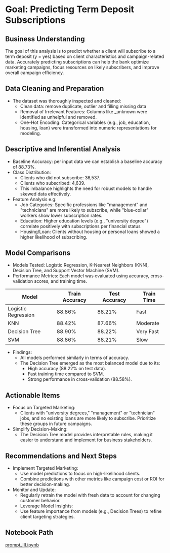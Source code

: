 # Goal: Predicting Term Deposit Subscriptions
## Business Understanding
The goal of this analysis is to predict whether a client will subscribe to a term deposit (y = yes) based on client characteristics and campaign-related data. Accurately predicting subscriptions can help the bank optimize marketing campaigns, focus resources on likely subscribers, and improve overall campaign efficiency.

## Data Cleaning and Preparation

- The dataset was thoroughly inspected and cleaned:
  - Clean data: remove duplicate, outlier and filling missing data 
  - Removal of Irrelevant Features: Columns like _unknown were identified as unhelpful and removed.
  - One-Hot Encoding: Categorical variables (e.g., job, education, housing, loan) were transformed into numeric representations for modeling.

##  Descriptive and Inferential Analysis

- Baseline Accuracy: per input data we can establish a baseline accuracy of 88.73%.
- Class Distribution:
  - Clients who did not subscribe: 36,537.
  - Clients who subscribed: 4,639.
  - This imbalance highlights the need for robust models to handle skewed data effectively.
- Feature Analysis e.g:
  - Job Categories: Specific professions like "management" and "technicians" are more likely to subscribe, while "blue-collar" workers show lower subscription rates.
  - Education: Higher education levels (e.g., "university degree") correlate positively with subscriptions per financial status
  - Housing/Loan: Clients without housing or personal loans showed a higher likelihood of subscribing.

## Model Comparisons
- Models Tested: Logistic Regression, K-Nearest Neighbors (KNN), Decision Tree, and Support Vector Machine (SVM).
- Performance Metrics: Each model was evaluated using accuracy, cross-validation scores, and training time.

| Model               | Train Accuracy | Test Accuracy | Train Time        |
|---------------------|----------------|---------------|-------------------|
| Logistic Regression | 88.86%         | 88.21%        | Fast              |
| KNN                 | 88.42%         | 87.66%        | Moderate          |
| Decision Tree       | 88.90%         | 88.22%        | Very Fast         |
| SVM                 | 88.86%         | 88.21%        | Slow              |
- Findings:
  - All models performed similarly in terms of accuracy.
  - The Decision Tree emerged as the most balanced model due to its:
    - High accuracy (88.22% on test data).
    - Fast training time compared to SVM.
    - Strong performance in cross-validation (88.58%).
## Actionable Items
- Focus on Targeted Marketing:
  - Clients with "university degrees," "management" or "technician" jobs, and no existing loans are more likely to subscribe. Prioritize these groups in future campaigns.
- Simplify Decision-Making:
  - The Decision Tree model provides interpretable rules, making it easier to understand and implement for business stakeholders.
## Recommendations and Next Steps
- Implement Targeted Marketing:
  - Use model predictions to focus on high-likelihood clients.
  - Combine predictions with other metrics like campaign cost or ROI for better decision-making.
- Monitor and Update:
  - Regularly retrain the model with fresh data to account for changing customer behavior.
  - Leverage Model Insights:
  - Use feature importance from models (e.g., Decision Trees) to refine client targeting strategies.
## Notebook Path
[prompt_III.ipynb](https://github.com/orczhu/zhu-ai-learning/blob/main/compare_classifier/prompt_III.ipynb)
